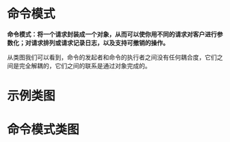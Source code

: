 
# 命令模式
**命令模式：将一个请求封装成一个对象，从而可以使你用不同的请求对客户进行参数化；对请求排列或请求记录日志，以及支持可撤销的操作。**

从类图我们可以看到，命令的发起者和命令的执行者之间没有任何耦合度，它们之间是完全解耦的，它们之间的联系是通过对象完成的。
# 示例类图


# 命令模式类图

